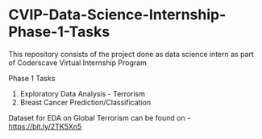 # CVIP-Data-Science-Internship-Phase-1-Tasks
This repository consists of the project done as data science intern as part of Coderscave Virtual Internship Program

Phase 1 Tasks 

1. Exploratory Data Analysis - Terrorism
2. Breast Cancer Prediction/Classification

Dataset for EDA on Global Terrorism can be found on - https://bit.ly/2TK5Xn5
